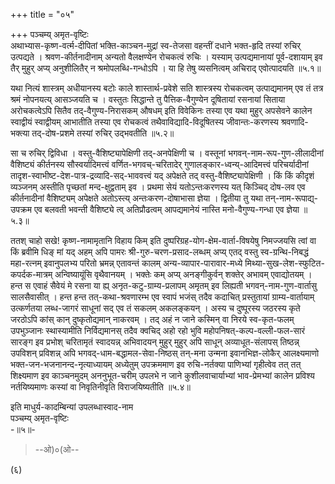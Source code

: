 +++
title = "०५"

+++
पञ्चम्य् अमृत-वृष्टिः  
अथाभ्यास-कृष्ण-वर्त्म-दीपितां भक्ति-काञ्चन-मुद्रां स्व-तेजसा वहन्तीं दधाने भक्त-हृदि तस्यां रुचिर् उत्पद्यते । श्रवण-कीर्तनादीनाम् अन्यतो वैलक्षण्येन रोचकत्वं रुचिः । यस्याम् उत्पद्यमानायां पूर्व-दशायाम् इव तैर् मुहुर् अप्य् अनुशीलितैर् न श्रमोपलब्धि-गन्धोऽपि । या हि तेषु व्यसनित्वम् अचिराद् एवोत्पादयति ॥५.१॥

यथा नित्यं शास्त्रम् अधीयानस्य बटोः काले शास्तार्थ-प्रवेशे सति शास्त्रस्य रोचकत्वम् उत्पाद्यमानम् एव तं तत्र श्रमं नोपनयत्य् आसञ्जयति च । वस्तुतः सिद्धान्ते तु पैत्तिक-वैगुण्येन दूषितायां रसनायां सिताया अरोचकत्वेऽपि सितैव तद्-वैगुण्य-निरासकम् औषधम् इति विवेकिनः तस्या एव यथा मुहुर् अपसेवने कालेन स्वाद्वीयं स्वाद्वीयम् आभातीति तस्या एव रोचकत्वं तथैवाविद्यादि-विदूषितस्य जीवान्तः-करणस्य श्रवणादि-भक्त्या तद्-दोष-प्रशमे तस्यां रुचिर् उद्भवतीति ॥५.२॥

सा च रुचिर् द्विविधा । वस्तु-वैशिष्ट्यापेक्षिणी तद्-अनपेक्षिणी च । वस्तूनां भगवन्-नाम-रूप-गुण-लीलादीनां वैशिष्ट्यं कीर्तनस्य सौस्वर्यादिमत्त्वं वर्णित-भगवच्-चरितादेर् गुणालङ्कार-ध्वन्य्-आदिमत्त्वं परिचर्यादीनां तादृश-स्वाभीष्ट-देश-पात्र-द्रव्यादि-सद्-भाववत्त्वं यद् अपेक्षते तद् वस्तु-वैशिष्ट्यापेक्षिणी । किं किं कीदृशं व्यञ्जनम् अस्तीति पृच्छतां मन्द-क्षुद्वताम् इव । प्रथमा सेयं यतोऽन्तःकरणस्य यत् किञ्चिद् दोष-लव एव कीर्तनादीनां वैशिष्ट्यम् अपेक्षते अतोऽस्त्य् अन्तःकरण-दोषाभासा ज्ञेया । द्वितीया तु यथा तन्-नाम-रूपाद्य्-उपक्रम एव बलवती भवन्ती वैशिष्ट्ये त्व् अतिप्रौढत्वम् आपद्यमानेयं नास्ति मनो-वैगुण्य-गन्धा एव ज्ञेया ॥५.३॥

ततश् चाहो सखे! कृष्ण-नामामृतानि विहाय किम् इति दुष्परिग्रह-योग-क्षेम-वार्ता-विषयेषु निमज्जयसि त्वां वा किं ब्रवीमि धिङ् मां यद् अहम् अपि पामरः श्री-गुरु-चरण-प्रसाद-लब्धम् अप्य् एतद् वस्तु स्व-ग्रन्थि-निबद्धं महा-रत्नम् इवानुपलभ्य परितो भ्रमन्न् एतावन्तं कालम् अन्य-व्यापार-पारावार-मध्ये मिथ्या-सुख-लेश-स्फुटित-कपर्दक-मात्रम् अन्विष्यायूंसि वृथैवानयम् । भक्तेः कम् अप्य् अनङ्गीकुर्वन् शक्तेर् अभावम् एवाद्योतयम् । हन्त स एवाहं सैवेयं मे रसना या ह्य् अनृत-कटु-ग्राम्य-प्रलापम् अमृतम् इव लिह्यती भगवन्-नाम-गुण-वार्तासु सालसैवासीत् । हन्त हन्त तत्-कथा-श्रवणारम्भ एव स्वापं भजंस् तदैव कदाचित् प्रस्तुतायां ग्राम्य-वार्तायाम् उत्कर्णतया लब्ध-जागरं साधूनां सद् एव तं सकलम् अकलङ्कयन् । अस्य च दुष्पूरस्य जठरस्य कृते जरठोऽपि कांस् कान् दुष्कृतोद्यमान् नाकरवम् । तद् अहं न जाने कस्मिन् वा निरये स्व-कृत-फलम् उपभुञ्जानः स्थास्यामीति निर्विद्यमानस् तदैव क्वचिद् अहो रहो भुवि महोपनिषत्-कल्प-वल्ली-फल-सारं सारङ्ग इव प्रभोश् चरितामृतं स्वादयन्न् अभिवादयन् मुहुर् मुहुर् अपि साधून् अव्याधूत-संलापस् तिष्ठन्न् उपविशन् प्रविशन्न् अपि भगवद्-धाम-बद्धामल-सेवा-निष्ठस् तन्-मना उन्मना इवानभिज्ञ-लोकैर् आलक्ष्यमाणो भक्त-जन-भजनानन्द-नृत्याध्यायम् अध्येतुम् उपक्रममाण इव रुचि-नर्तक्या पाणिभ्यां गृहीत्वेव तत् तत् शिक्ष्यमाण इव काञ्चनमुदम् अननुभूत-चरीम् उपलभे न जाने कुशीलवाचार्याभ्यां भाव-प्रेमभ्यां कालेन प्रविश्य नर्तयिष्यमाणः कस्यां वा निवृतिनीवृति विराजयिष्यतीति ॥५.४॥

इति माधुर्य-कादम्बिन्यां उपलब्धास्वाद-नाम  
पञ्चम्य् अमृत-वृष्टिः  
-॥५॥-

> --ओ)०(ओ--

(६)
